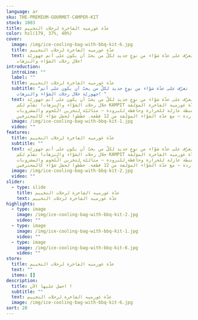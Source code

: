 ```yaml
---
language: ar
sku: THE-PREMIUM-GOURMET-CAMPER-KIT
stock: 1003
title: عدّة غورميه الفاخرة لرحلات التخييم
color: hsl(179, 37%, 40%)
cover:
  image: /img/ice-cooling-bag-with-bbq-kit-6.jpg
  title: عدّة غورميه الفاخرة لرحلات التخييم
  text: تعرّف على عدّة شوّاء من نوعٍ جديد لكلّ من يحبّ أن يكون على أتم جهوزيّة
    خلال رحلات الشوّاء والنزهات!
introduction:
  introLine: ""
  label: ""
  title: عدّة غورميه الفاخرة لرحلات التخييم
  subtitle: "تعرّف على عدّة شوّاء من نوعٍ جديد لكلّ من يحبّ أن يكون على أتم
    جهوزيّة خلال رحلات الشوّاء والنزهات! "
  text: تعرّف على عدّة شوّاء من نوعٍ جديد لكلّ من يحبّ أن يكون على أتم جهوزيّة
    خلال رحلات الشوّاء والنزهات! تقدّم لكم KAMPIT عدّة غورميه الفاخرة المؤلّفة
    من شنطة عازلة للحرارة وحافظة للبرودة – مثاليّة لتخزين الّلحوم والمشروبات
    الباردة – مع عدّة الشوّاء المؤلّفة من 12 قطعة. خطّطوا لحفل شوّاء كالمحترفين!
  image: /img/ice-cooling-bag-with-bbq-kit-1.jpg
  video: ""
features:
  title: عدّة غورميه الفاخرة لرحلات التخييم
  subtitle: ""
  text: تعرّف على عدّة شوّاء من نوعٍ جديد لكلّ من يحبّ أن يكون على أتم جهوزيّة
    خلال رحلات الشوّاء والنزهات! تقدّم لكم KAMPIT عدّة غورميه الفاخرة المؤلّفة
    من شنطة عازلة للحرارة وحافظة للبرودة – مثاليّة لتخزين الّلحوم والمشروبات
    الباردة – مع عدّة الشوّاء المؤلّفة من 12 قطعة. خطّطوا لحفل شوّاء كالمحترفين!
  image: /img/ice-cooling-bag-with-bbq-kit-2.jpg
  video: ""
slider:
  - type: slide
    title: عدّة غورميه الفاخرة لرحلات التخييم
    text: عدّة غورميه الفاخرة لرحلات التخييم
highlights:
  - type: image
    image: /img/ice-cooling-bag-with-bbq-kit-2.jpg
    video: ""
  - type: image
    image: /img/ice-cooling-bag-with-bbq-kit-1.jpg
    video: ""
  - type: image
    image: /img/ice-cooling-bag-with-bbq-kit-6.jpg
    video: ""
store:
  title: عدّة غورميه الفاخرة لرحلات التخييم
  text: ""
  items: []
description:
  title: احصل عليها الآن !
  subtitle: ""
  text: عدّة غورميه الفاخرة لرحلات التخييم
  image: /img/ice-cooling-bag-with-bbq-kit-6.jpg
sort: 20
---
```

